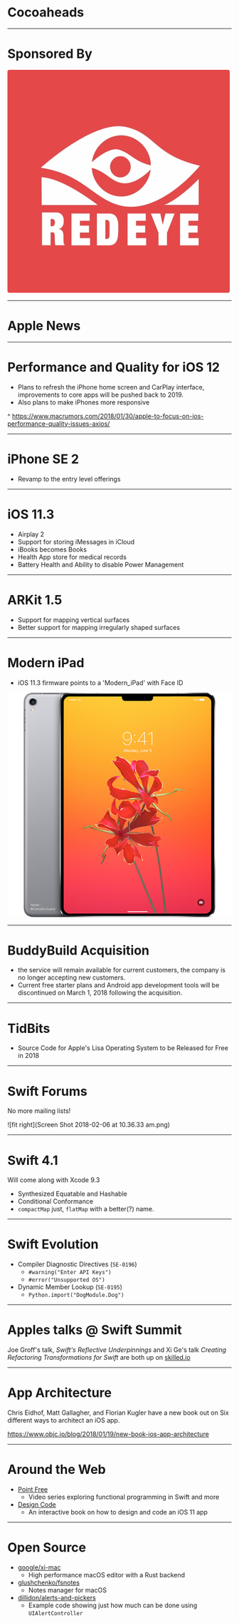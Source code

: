 
# Cocoaheads

---

# Sponsored By

![right 100%](Redeye.jpg)

---

# Apple News

---

# Performance and Quality for iOS 12

- Plans to refresh the iPhone home screen and CarPlay interface, improvements to core apps will be pushed back to 2019.
- Also plans to make iPhones more responsive

^ https://www.macrumors.com/2018/01/30/apple-to-focus-on-ios-performance-quality-issues-axios/

---

# iPhone SE 2

- Revamp to the entry level offerings

---

# iOS 11.3

- Airplay 2
- Support for storing iMessages in iCloud
- iBooks becomes Books
- Health App store for medical records
- Battery Health and Ability to disable Power Management

---

# ARKit 1.5

- Support for mapping vertical surfaces
- Better support for mapping irregularly shaped surfaces

---

# Modern iPad

- iOS 11.3 firmware points to a 'Modern_iPad' with Face ID

![right fit](ipad-pro-face-id.jpg)

---

# BuddyBuild Acquisition

- the service will remain available for current customers, the company is no longer accepting new customers.
- Current free starter plans and Android app development tools will be discontinued on March 1, 2018 following the acquisition.

---

# TidBits

- Source Code for Apple's Lisa Operating System to be Released for Free in 2018

---

# Swift Forums

No more mailing lists!

![fit right](Screen Shot 2018-02-06 at 10.36.33 am.png)

---

# Swift 4.1

Will come along with Xcode 9.3

- Synthesized Equatable and Hashable
- Conditional Conformance
- `compactMap` just, `flatMap` with a better(?) name.

---

# Swift Evolution

- Compiler Diagnostic Directives (`SE-0196`)
    - `#warning("Enter API Keys")`
    - `#error("Unsupported OS")`
- Dynamic Member Lookup (`SE-0195`)
    - `Python.import("DogModule.Dog")`

---

# Apples talks @ Swift Summit
Joe Groff's talk, _Swift's Reflective Underpinnings_ and Xi Ge's talk _Creating Refactoring Transformations for Swift_ are both up on [skilled.io](skilled.io)

---

# App Architecture

Chris Eidhof, Matt Gallagher, and Florian Kugler have a new book out on Six different ways to architect an iOS app.

https://www.objc.io/blog/2018/01/19/new-book-ios-app-architecture

---

# Around the Web

- [Point Free](https://www.pointfree.co)
    - Video series exploring functional programming in Swift and more
- [Design Code](https://designcode.io)
    - An interactive book on how to design and code an iOS 11 app

---

# Open Source

- [google/xi-mac](https://github.com/google/xi-mac)
    - High performance macOS editor with a Rust backend
- [glushchenko/fsnotes](https://github.com/glushchenko/fsnotes)
    - Notes manager for macOS
- [dillidon/alerts-and-pickers](https://github.com/dillidon/alerts-and-pickers)
    - Example code showing just how much can be done using `UIAlertController`
